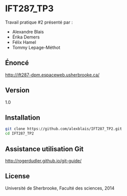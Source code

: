 IFT287_TP3
=========

Travail pratique #2 présenté par :

  - Alexandre Blais
  - Érika Demers
  - Félix Hamel
  - Tommy Lepage-Méthot

Énoncé
--------------
http://ift287-dpm.espaceweb.usherbrooke.ca/

Version
----

1.0

Installation
--------------

```sh
git clone https://github.com/alexblais/IFT287_TP2.git
cd IFT287_TP2
```

Assistance utilisation Git
--------------
http://rogerdudler.github.io/git-guide/

License
----

Université de Sherbrooke, Faculté des sciences, 2014
